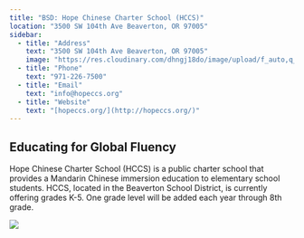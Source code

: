 ```yaml
---
title: "BSD: Hope Chinese Charter School (HCCS)"
location: "3500 SW 104th Ave Beaverton, OR 97005"
sidebar:
  - title: "Address"
    text: "3500 SW 104th Ave Beaverton, OR 97005"
    image: "https://res.cloudinary.com/dhngj18do/image/upload/f_auto,q_auto/v1/images/activities/hopeccs_jm0f05dhb4wwcklkh2ii"
  - title: "Phone"
    text: "971-226-7500"
  - title: "Email"
    text: "info@hopeccs.org"
  - title: "Website"
    text: "[hopeccs.org/](http://hopeccs.org/)"
---
```


## Educating for Global Fluency

Hope Chinese Charter School (HCCS) is a public charter school that provides a Mandarin Chinese immersion education to elementary school students. HCCS, located in the Beaverton School District, is currently offering grades K-5. One grade level will be added each year through 8th grade.

![](https://res.cloudinary.com/dhngj18do/image/upload/f_auto,q_auto/v1/images/activities/hopechartered_jxjsrth2onchfiskpp7e)
